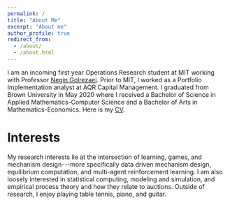 ```yaml
---
permalink: /
title: "About Me"
excerpt: "About me"
author_profile: true
redirect_from: 
  - /about/
  - /about.html
---
```


I am an incoming first year Operations Research student at MIT working with Professor [Negin Golrezaei](https://www.mit.edu/~golrezae/). Prior to MIT, I worked as a Portfolio Implementation analyst at AQR Capital Management. I graduated from Brown University in May 2020 where I received a Bachelor of Science in Applied Mathematics-Computer Science and a Bachelor of Arts in Mathematics-Economics. Here is my <a href="files/Rigel_Galgana_CV_8_18_2022.pdf">CV</a>.

Interests
======
My research interests lie at the intersection of learning, games, and mechanism design---more specifically data driven mechanism design, equilibrium computation, and multi-agent reinforcement learning. I am also loosely interested in statistical computing, modeling and simulation, and empirical process theory and how they relate to auctions. Outside of research, I enjoy playing table tennis, piano, and guitar. 

